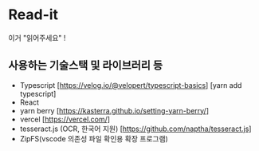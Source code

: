 # Read-it
이거 "읽어주세요" ! 

## 사용하는 기술스택 및 라이브러리 등

- Typescript [https://velog.io/@velopert/typescript-basics] [yarn add typescript]
- React
- yarn berry [https://kasterra.github.io/setting-yarn-berry/]
- vercel [https://vercel.com/]
- tesseract.js (OCR, 한국어 지원) [https://github.com/naptha/tesseract.js]
- ZipFS(vscode 의존성 파일 확인용 확장 프로그램)

